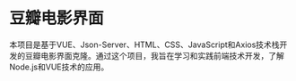 # 豆瓣电影界面
本项目是基于VUE、Json-Server、HTML、CSS、JavaScript和Axios技术栈开发的豆瓣电影界面克隆。通过这个项目，我旨在学习和实践前端技术开发，了解Node.js和VUE技术的应用。
